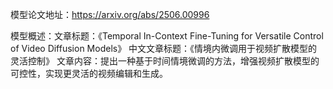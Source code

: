 模型论文地址：https://arxiv.org/abs/2506.00996

模型概述：文章标题：《Temporal In-Context Fine-Tuning for Versatile Control of Video Diffusion Models》
中文文章标题：《情境内微调用于视频扩散模型的灵活控制》
文章内容：提出一种基于时间情境微调的方法，增强视频扩散模型的可控性，实现更灵活的视频编辑和生成。
